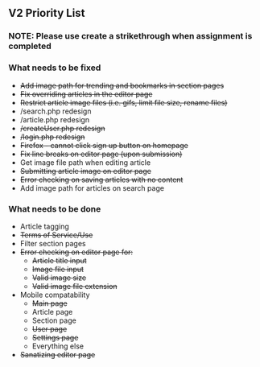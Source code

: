 ## V2 Priority List
### NOTE: Please use create a strikethrough when assignment is completed

### What needs to be fixed
* ~~Add image path for trending and bookmarks in section pages~~
* ~~Fix overriding articles in the editor page~~
* ~~Restrict article image files (i.e. gifs, limit file size, rename files)~~
* /search.php redesign
* /article.php redesign
* ~~/createUser.php redesign~~
* ~~/login.php redesign~~
* ~~Firefox - cannot click sign up button on homepage~~
* ~~Fix line breaks on editor page (upon submission)~~
* Get image file path when editing article
* ~~Submitting article image on editor page~~
* ~~Error checking on saving articles with no content~~
* Add image path for articles on search page

### What needs to be done
* Article tagging
* ~~Terms of Service/Use~~
* Filter section pages
* ~~Error checking on editor page for:~~
   * ~~Article title input~~
   * ~~Image file input~~
   * ~~Valid image size~~
   * ~~Valid image file extension~~
* Mobile compatability
   * ~~Main page~~
   * Article page
   * Section page
   * ~~User page~~
   * ~~Settings page~~
   * Everything else  
* ~~Sanatizing editor page~~
